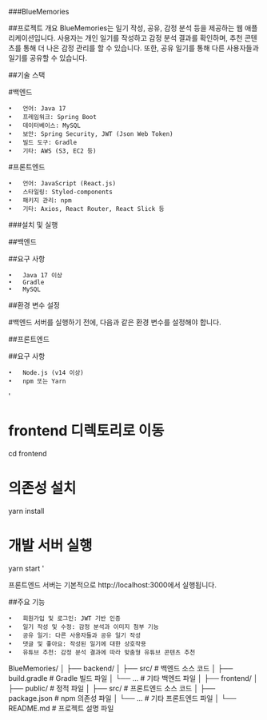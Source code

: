 ###BlueMemories

##프로젝트 개요
  BlueMemories는 일기 작성, 공유, 감정 분석 등을 제공하는 웹 애플리케이션입니다. 사용자는 개인 일기를 작성하고 감정 분석 결과를 확인하며, 추천 콘텐츠를 통해 더 나은 감정 관리를 할 수 있습니다. 또한, 공유 일기를 통해 다른  사용자들과 일기를 공유할 수 있습니다.

##기술 스택

#백엔드

	•	언어: Java 17
	•	프레임워크: Spring Boot
	•	데이터베이스: MySQL
	•	보안: Spring Security, JWT (Json Web Token)
	•	빌드 도구: Gradle
	•	기타: AWS (S3, EC2 등)

#프론트엔드

	•	언어: JavaScript (React.js)
	•	스타일링: Styled-components
	•	패키지 관리: npm
	•	기타: Axios, React Router, React Slick 등

###설치 및 실행

##백엔드

##요구 사항

	•	Java 17 이상
	•	Gradle
	•	MySQL

##환경 변수 설정

#백엔드 서버를 실행하기 전에, 다음과 같은 환경 변수를 설정해야 합니다.


##프론트엔드

##요구 사항

	•	Node.js (v14 이상)
	•	npm 또는 Yarn

'
# frontend 디렉토리로 이동
cd frontend

# 의존성 설치
yarn install

# 개발 서버 실행
yarn start
'

프론트엔드 서버는 기본적으로 http://localhost:3000에서 실행됩니다.

##주요 기능

	•	회원가입 및 로그인: JWT 기반 인증
	•	일기 작성 및 수정: 감정 분석과 이미지 첨부 기능
	•	공유 일기: 다른 사용자들과 공유 일기 작성
	•	댓글 및 좋아요: 작성된 일기에 대한 상호작용
	•	유튜브 추천: 감정 분석 결과에 따라 맞춤형 유튜브 콘텐츠 추천

 BlueMemories/
│
├── backend/
│   ├── src/                         # 백엔드 소스 코드
│   ├── build.gradle                 # Gradle 빌드 파일
│   └── ...                          # 기타 백엔드 파일
│
├── frontend/
│   ├── public/                      # 정적 파일
│   ├── src/                         # 프론트엔드 소스 코드
│   ├── package.json                 # npm 의존성 파일
│   └── ...                          # 기타 프론트엔드 파일
│
└── README.md                        # 프로젝트 설명 파일
